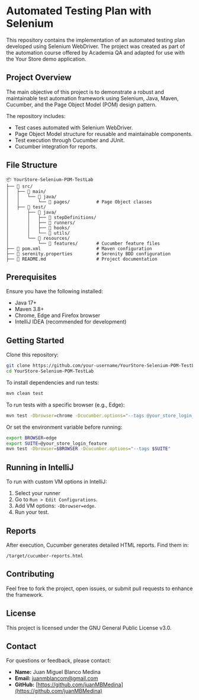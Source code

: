 # Automated Testing Plan with Selenium

This repository contains the implementation of an automated testing plan developed using Selenium WebDriver. The project was created as part of the automation course offered by Academia QA and adapted for use with the Your Store demo application.

## Project Overview

The main objective of this project is to demonstrate a robust and maintainable test automation framework using Selenium, Java, Maven, Cucumber, and the Page Object Model (POM) design pattern.

The repository includes:
- Test cases automated with Selenium WebDriver.
- Page Object Model structure for reusable and maintainable components.
- Test execution through Cucumber and JUnit.
- Cucumber integration for reports.

## File Structure
```
📦 YourStore-Selenium-POM-TestLab
├── 📂 src/
│   ├── 📂 main/
│   │   └── 📂 java/
│   │       └── 📂 pages/          # Page Object classes
│   ├── 📂 test/
│       ├── 📂 java/
│       │   ├── 📂 stepDefinitions/
│       │   ├── 📂 runners/
│       │   ├── 📂 hooks/
│       │   └── 📂 utils/
│       └── 📂 resources/
│           └── 📂 features/       # Cucumber feature files
├── 📄 pom.xml                     # Maven configuration
├── 📄 serenity.properties         # Serenity BDD configuration
├── 📖 README.md                   # Project documentation
```

## Prerequisites

Ensure you have the following installed:
- Java 17+
- Maven 3.8+
- Chrome, Edge and Firefox browser
- IntelliJ IDEA (recommended for development)

## Getting Started

Clone this repository:
```bash
git clone https://github.com/your-username/YourStore-Selenium-POM-TestLab.git
cd YourStore-Selenium-POM-TestLab
```

To install dependencies and run tests:
```bash
mvn clean test
```

To run tests with a specific browser (e.g., Edge):
```bash
mvn test -Dbrowser=chrome -Dcucumber.options="--tags @your_store_login_feature"
```

Or set the environment variable before running:
```bash
export BROWSER=edge
export SUITE=@your_store_login_feature
mvn test -Dbrowser=$BROWSER -Dcucumber.options="--tags $SUITE"
```

## Running in IntelliJ

To run with custom VM options in IntelliJ:
1. Select your runner
2. Go to `Run > Edit Configurations`.
2. Add VM options: `-Dbrowser=edge`.
3. Run your test.

## Reports

After execution, Cucumber generates detailed HTML reports. Find them in:
```
/target/cucumber-reports.html
```

## Contributing

Feel free to fork the project, open issues, or submit pull requests to enhance the framework.

## License

This project is licensed under the GNU General Public License v3.0.

## Contact

For questions or feedback, please contact:

- **Name:** Juan Miguel Blanco Medina
- **Email:** juanmblancom@gmail.com
- **GitHub:** [https://github.com/juanMBMedina](https://github.com/juanMBMedina)
